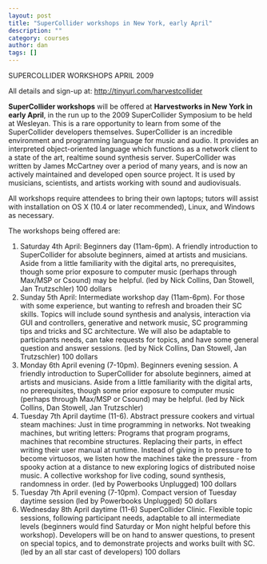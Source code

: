 ```yaml
---
layout: post
title: "SuperCollider workshops in New York, early April"
description: ""
category: courses
author: dan
tags: []
---
```

<p>SUPERCOLLIDER WORKSHOPS APRIL 2009</p>

All details and sign-up at: http://tinyurl.com/harvestcollider

**SuperCollider workshops** will be offered at **Harvestworks in New York in early April**, in the run up to the 2009 SuperCollider Symposium to be held at Wesleyan. This is a rare opportunity to learn from some of the SuperCollider developers themselves. SuperCollider is an incredible environment and programming language for music and audio. It provides an interpreted object-oriented language which functions as a network client to a state of the art, realtime sound synthesis server. SuperCollider was written by James McCartney over a period of many years, and is now an actively maintained and developed open source project. It is used by musicians, scientists, and artists working with sound and audiovisuals.

All workshops require attendees to bring their own laptops; tutors will assist with installation on OS X (10.4 or later recommended), Linux, and Windows as necessary.

The workshops being offered are:

1. Saturday 4th April: Beginners day (11am-6pm). A friendly introduction to SuperCollider for absolute beginners, aimed at artists and musicians. Aside from a little familiarity with the digital arts, no prerequisites, though some prior exposure to computer music (perhaps through Max/MSP or Csound) may be helpful. (led by Nick Collins, Dan Stowell, Jan Trutzschler) 100 dollars
2. Sunday 5th April: Intermediate workshop day (11am-6pm). For those with some experience, but wanting to refresh and broaden their SC skills. Topics will include sound synthesis and analysis, interaction via GUI and controllers, generative and network music, SC programming tips and tricks and SC architecture. We will also be adaptable to participants needs, can take requests for topics, and have some general question and answer sessions. (led by Nick Collins, Dan Stowell, Jan Trutzschler) 100 dollars
3. Monday 6th April evening (7-10pm). Beginners evening session. A friendly introduction to SuperCollider for absolute beginners, aimed at artists and musicians. Aside from a little familiarity with the digital arts, no prerequisites, though some prior exposure to computer music (perhaps through Max/MSP or Csound) may be helpful. (led by Nick Collins, Dan Stowell, Jan Trutzschler)
4. Tuesday 7th April daytime (11-6). Abstract pressure cookers and virtual steam machines: Just in time programming in networks.
Not tweaking machines, but writing letters: Programs that program programs, machines that recombine structures. Replacing their parts, in effect writing their user manual at runtime. Instead of giving in to pressure to become virtuosos, we listen how the machines take the pressure - from spooky action at a distance to new exploring logics of distributed noise music. A collective workshop for live coding, sound synthesis, randomness in order. (led by Powerbooks Unplugged) 100 dollars
5. Tuesday 7th April evening (7-10pm). Compact version of Tuesday daytime session (led by Powerbooks Unplugged) 50 dollars
6. Wednesday 8th April daytime (11-6) SuperCollider Clinic. Flexible topic sessions, following participant needs, adaptable to all intermediate levels (beginners would find Saturday or Mon night helpful before this workshop). Developers will be on hand to answer questions, to present on special topics, and to demonstrate projects and works built with SC. (led by an all star cast of developers) 100 dollars

